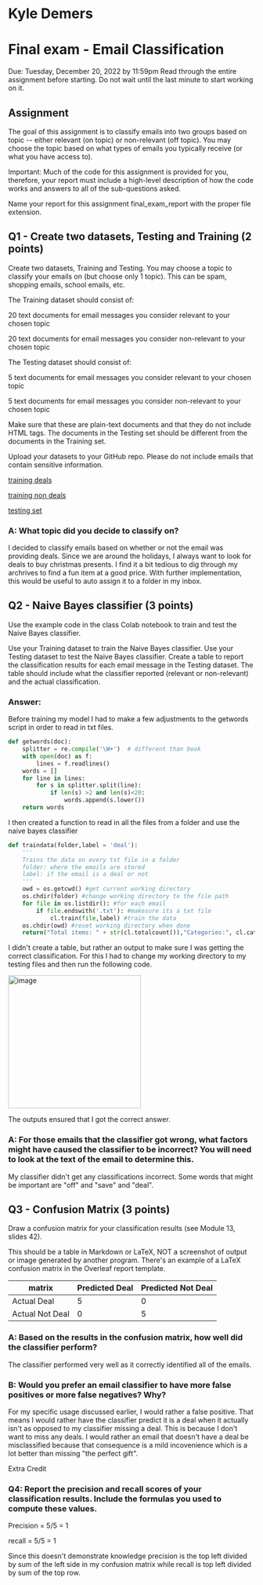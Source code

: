 # Kyle Demers
# Final exam - Email Classification
Due: Tuesday, December 20, 2022 by 11:59pm Read through the entire assignment before starting. Do not wait until the last minute to start working on it.

## Assignment
The goal of this assignment is to classify emails into two groups based on topic -- either relevant (on topic) or non-relevant (off topic). You may choose the topic based on what types of emails you typically receive (or what you have access to).

Important: Much of the code for this assignment is provided for you, therefore, your report must include a high-level description of how the code works and answers to all of the sub-questions asked.

Name your report for this assignment final_exam_report with the proper file extension.

## Q1 - Create two datasets, Testing and Training (2 points)
Create two datasets, Training and Testing. You may choose a topic to classify your emails on (but choose only 1 topic). This can be spam, shopping emails, school emails, etc.

The Training dataset should consist of:

20 text documents for email messages you consider relevant to your chosen topic

20 text documents for email messages you consider non-relevant to your chosen topic

The Testing dataset should consist of:

5 text documents for email messages you consider relevant to your chosen topic

5 text documents for email messages you consider non-relevant to your chosen topic

Make sure that these are plain-text documents and that they do not include HTML tags. The documents in the Testing set should be different from the documents in the Training set.

Upload your datasets to your GitHub repo. Please do not include emails that contain sensitive information.

[training deals](https://github.com/Kyle-Demers08/Data440/tree/main/HW9/Deals)

[training non deals](https://github.com/Kyle-Demers08/Data440/tree/main/HW9/non_deals)

[testing set](https://github.com/Kyle-Demers08/Data440/tree/main/HW9/testingset)

### A: What topic did you decide to classify on?

I decided to classify emails based on whether or not the email was providing deals. Since we are around the holidays, I always want to look for deals to buy christmas presents. I find it a bit tedious to dig through my archrives to find a fun item at a good price. With further implementation, this would be useful to auto assign it to a folder in my inbox.

## Q2 - Naive Bayes classifier (3 points)
Use the example code in the class Colab notebook to train and test the Naive Bayes classifier.

Use your Training dataset to train the Naive Bayes classifier.
Use your Testing dataset to test the Naive Bayes classifier.
Create a table to report the classification results for each email message in the Testing dataset. The table should include what the classifier reported (relevant or non-relevant) and the actual classification.

### Answer:

Before training my model I had to make a few adjustments to the getwords script in order to read in txt files.

```python
def getwords(doc):
    splitter = re.compile('\W+')  # different than book
    with open(doc) as f:
        lines = f.readlines()
    words = []
    for line in lines: 
        for s in splitter.split(line):
            if len(s) >2 and len(s)<20:
                words.append(s.lower())
    return words
```

I then created a function to read in all the files from a folder and use the naive bayes classifier

```python
def traindata(folder,label = 'deal'):
    '''
    Trains the data on every txt file in a folder
    folder: where the emails are stored
    label: if the email is a deal or not
    '''
    owd = os.getcwd() #get current working directory
    os.chdir(folder) #change working directory to the file path
    for file in os.listdir(): #for each email
        if file.endswith('.txt'): #makesure its a txt file
            cl.train(file,label) #train the data
    os.chdir(owd) #reset working directory when done
    return("Total items: " + str(cl.totalcount()),"Categories:", cl.categories(),'number of ' + label + ' : ' + str(cl.catcount(label)))
```

I didn't create a table, but rather an output to make sure I was getting the correct classification. For this I had to change my working directory to my testing files and then run the following code.

<img width="271" alt="image" src="https://user-images.githubusercontent.com/112887807/208540794-65c25c14-e68e-4ef1-8fab-ea1fabc9fc27.png">

The outputs ensured that I got the correct answer. 

### A: For those emails that the classifier got wrong, what factors might have caused the classifier to be incorrect? You will need to look at the text of the email to determine this.

My classifier didn't get any classifications incorrect. Some words that might be important are "off" and "save" and "deal".

## Q3 - Confusion Matrix (3 points)
Draw a confusion matrix for your classification results (see Module 13, slides 42).

This should be a table in Markdown or LaTeX, NOT a screenshot of output or image generated by another program. There's an example of a LaTeX confusion matrix in the Overleaf report template.

| matrix | Predicted Deal | Predicted Not Deal|
|--------|----------------|-------------------|
|Actual Deal| 5 | 0 |
|Actual Not Deal| 0 | 5|

### A: Based on the results in the confusion matrix, how well did the classifier perform?

The classifier performed very well as it correctly identified all of the emails. 

### B: Would you prefer an email classifier to have more false positives or more false negatives? Why?

For my specific usage discussed earlier, I would rather a false positive. That means I would rather have the classifier predict it is a deal when it actually isn't as opposed to my classifier missing a deal. This is because I don't want to miss any deals. I would rather an email that doesn't have a deal be misclassified because that consequence is a mild incovenience which is a lot better than missing "the perfect gift". 

Extra Credit
### Q4: Report the precision and recall scores of your classification results. Include the formulas you used to compute these values.

Precision = 5/5 = 1

recall = 5/5 = 1

Since this doesn't demonstrate knowledge precision is the top left divided by sum of the left side in my confusion matrix while recall is top left divided by sum of the top row.
 
